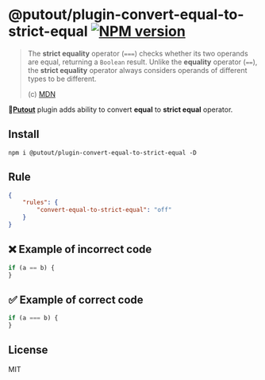 # @putout/plugin-convert-equal-to-strict-equal [![NPM version][NPMIMGURL]][NPMURL]

[NPMIMGURL]: https://img.shields.io/npm/v/@putout/plugin-convert-equal-to-strict-equal.svg?style=flat&longCache=true
[NPMURL]: https://npmjs.org/package/@putout/plugin-convert-equal-to-strict-equal "npm"

> The **strict equality** operator (`===`) checks whether its two operands are equal, returning a `Boolean` result. Unlike the **equality** operator (`==`), the **strict equality** operator always considers operands of different types to be different.
>
> (c) [MDN](https://developer.mozilla.org/en-US/docs/Web/JavaScript/Reference/Operators/Strict_equality)

🐊[**Putout**](https://github.com/coderaiser/putout) plugin adds ability to convert **equal** to **strict equal** operator.

## Install

```
npm i @putout/plugin-convert-equal-to-strict-equal -D
```

## Rule

```json
{
    "rules": {
        "convert-equal-to-strict-equal": "off"
    }
}
```

## ❌ Example of incorrect code

```js
if (a == b) {
}
```

## ✅ Example of correct code

```js
if (a === b) {
}
```

## License

MIT
